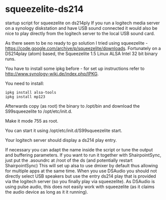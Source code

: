 # squeezelite-ds214
startup script for squeezelite on ds214ply
If you run a logitech media server on a synology diskstation and have USB sound connected 
it would also be nice to play directly from the logitech server to the local USB sound card.

As there seem to be no ready to go solution I tried using squeezelite -https://code.google.com/archive/p/squeezelite/downloads.
Fortunately on a DS214play (atom) based, the Squeezelite 1.5 Linux ALSA Intel 32 bit binary runs.

You have to install some ipkg before - for set up instructions refer to http://www.synology-wiki.de/index.php/IPKG.

You need to install:

```shell
ipkg install alsa-tools
ipkg install mp123
```

Afterwards copy (as root) the binary to /opt/bin and download the S99squeezelite to /opt/etc/init.d.

Make it mode 755 as root.

You can start it using /opt/etc/init.d/S99squeezelite start.

Your logitech server should display a ds214 play entry.

If necessary you can adapt the name inside the script or tune the output and buffering parameters.
If you want to run it together with ShairpointSync, just put the .asoundrc at /root of the ds (and potentially restart ShairpointSync)
This will set up alsa to use dmixer by default thus allowing for multiple apps at the same time.
When you use DSAudio you should not directly select USB speakers but use the entry ds214 play that is provided via the logitech server 
(so you finally play via squeezelite).
As DSAudio is using pulse audio, this does not easily work with squeezelite (as it claims the audio device as long as it it running).
